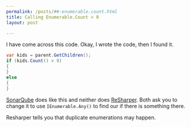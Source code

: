 ```yaml
---
permalink: /posts/##-enumerable.count.html
title: Calling Enumerable.Count > 0
layout: post

---
```


I have come across this code. Okay, I wrote the code, then I found it.

```csharp
var kids = parent.GetChildren();
if (kids.Count() > 0)
{
}
else
{
}
```

[SonarQube][sq] does like this and neither does [ReSharper][rider]. Both  ask you to change it to use `IEnumerable.Any()` to find our if there is something there.

Resharper tells you that duplicate enumerations may happen.

[sq]:https://www.sonarqube.org/	"SonarQube Home Page"
[rider]:https://www.jetbrains.com/rider/ "JetBrains Rider"
[any]:https://docs.microsoft.com/en-us/dotnet/api/system.linq.enumerable.any?view=net-6.0#system-linq-enumerable-any-1(system-collections-generic-ienumerable((-0)))	"IEnumerable.Any Documentation"

